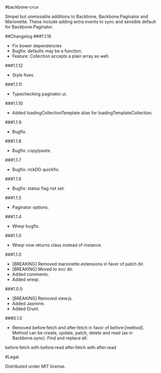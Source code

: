 #backbone-crux  

Simpel but unmissable additions to Backbone, Backbone.Paginator and Marionette. These include adding extra events to sync and sensible default for Backbone.Paginator.


##Changelog
###1.1.16
- Fix bower dependencies
- Bugfix: defaults may be a function.
- Feature: Collection accepts a plain array as well.

###1.1.12

- Style fixes.

###1.1.11

- Typechecking paginator ui.

###1.1.10

- Added loadingCollectionTemplate alias for loadingTemplateCollection.

###1.1.9

- Bugfix.

###1.1.8

- Bugfix: copy/paste.

###1.1.7

- Bugfix: rickDG quickfix.

###1.1.6

- Bugfix: status flag not set.

###1.1.5

- Paginator options.

###1.1.4

- Wreqr bugfix.

###1.1.0

- Wreqr now returns class instead of instance.

###1.1.0

- [BREAKING] Removed marionette.extensions in favor of patch dir.
- [BREAKING] Moved to src/ dir.
- Added comments.
- Added wreqr.


###1.0.0

- [BREAKING] Removed view.js.
- Added Jasmine.
- Added Grunt.


###0.1.0

- Removed before:fetch and after:fetch in favor of before:[method]. Method can be create, update, patch, delete and read (as in Backbone.sync). Find and replace all:

before:fetch with before:read
after:fetch with after:read


#Legal

Distributed under MIT license.
